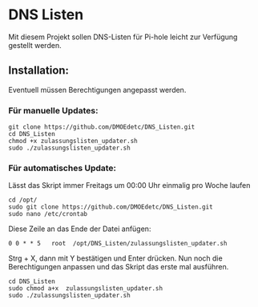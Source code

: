 # DNS Listen

Mit diesem Projekt sollen DNS-Listen für Pi-hole leicht zur Verfügung gestellt werden.

## Installation:

Eventuell müssen Berechtigungen angepasst werden.

### Für manuelle Updates:

```
git clone https://github.com/DMOEdetc/DNS_Listen.git
cd DNS_Listen
chmod +x zulassungslisten_updater.sh
sudo ./zulassungslisten_updater.sh
```

### Für automatisches Update:

Lässt das Skript immer Freitags um 00:00 Uhr einmalig pro Woche laufen

```
cd /opt/
sudo git clone https://github.com/DMOEdetc/DNS_Listen.git
sudo nano /etc/crontab
```

Diese Zeile an das Ende der Datei anfügen:

```
0 0 * * 5   root  /opt/DNS_Listen/zulassungslisten_updater.sh
```

Strg + X, dann mit Y bestätigen und Enter drücken. Nun noch die Berechtigungen anpassen und das Skript das erste mal ausführen.

```
cd DNS_Listen
sudo chmod a+x  zulassungslisten_updater.sh
sudo ./zulassungslisten_updater.sh
```

